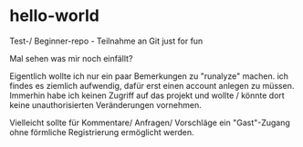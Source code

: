 # hello-world
Test-/ Beginner-repo  - Teilnahme an Git just for fun

Mal sehen was mir noch einfällt?

Eigentlich wollte ich nur ein paar Bemerkungen zu "runalyze" machen.
ich findes es ziemlich aufwendig, dafür erst einen account anlegen zu müssen.
Immerhin habe ich keinen Zugriff auf das projekt und wollte / könnte dort keine unauthorisierten Veränderungen vornehmen.

Vielleicht sollte für Kommentare/ Anfragen/ Vorschläge ein "Gast"-Zugang ohne förmliche Registrierung ermöglicht werden.

